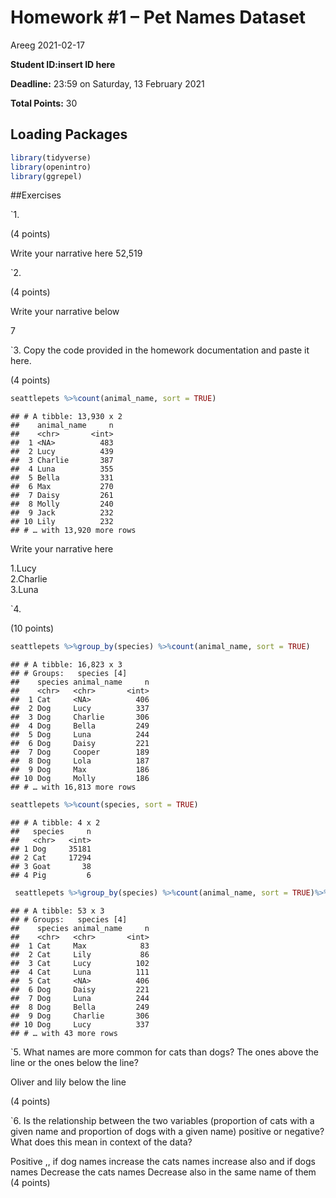 Homework \#1 – Pet Names Dataset
================
Areeg
2021-02-17

**Student ID:insert ID here**

**Deadline:** 23:59 on Saturday, 13 February 2021

**Total Points:** 30

## Loading Packages

``` r
library(tidyverse)
library(openintro)
library(ggrepel)
```

\#\#Exercises

\`1.

(4 points)

Write your narrative here 52,519

\`2.

(4 points)

Write your narrative below

7

\`3. Copy the code provided in the homework documentation and paste it
here.

(4 points)

``` r
seattlepets %>%count(animal_name, sort = TRUE)
```

    ## # A tibble: 13,930 x 2
    ##    animal_name     n
    ##    <chr>       <int>
    ##  1 <NA>          483
    ##  2 Lucy          439
    ##  3 Charlie       387
    ##  4 Luna          355
    ##  5 Bella         331
    ##  6 Max           270
    ##  7 Daisy         261
    ##  8 Molly         240
    ##  9 Jack          232
    ## 10 Lily          232
    ## # … with 13,920 more rows

Write your narrative here

1.Lucy  
2.Charlie  
3.Luna

\`4.

(10 points)

``` r
seattlepets %>%group_by(species) %>%count(animal_name, sort = TRUE)
```

    ## # A tibble: 16,823 x 3
    ## # Groups:   species [4]
    ##    species animal_name     n
    ##    <chr>   <chr>       <int>
    ##  1 Cat     <NA>          406
    ##  2 Dog     Lucy          337
    ##  3 Dog     Charlie       306
    ##  4 Dog     Bella         249
    ##  5 Dog     Luna          244
    ##  6 Dog     Daisy         221
    ##  7 Dog     Cooper        189
    ##  8 Dog     Lola          187
    ##  9 Dog     Max           186
    ## 10 Dog     Molly         186
    ## # … with 16,813 more rows

``` r
seattlepets %>%count(species, sort = TRUE)
```

    ## # A tibble: 4 x 2
    ##   species     n
    ##   <chr>   <int>
    ## 1 Dog     35181
    ## 2 Cat     17294
    ## 3 Goat       38
    ## 4 Pig         6

``` r
 seattlepets %>%group_by(species) %>%count(animal_name, sort = TRUE)%>%slice_max(n, n = 5)%>%arrange(species, n)
```

    ## # A tibble: 53 x 3
    ## # Groups:   species [4]
    ##    species animal_name     n
    ##    <chr>   <chr>       <int>
    ##  1 Cat     Max            83
    ##  2 Cat     Lily           86
    ##  3 Cat     Lucy          102
    ##  4 Cat     Luna          111
    ##  5 Cat     <NA>          406
    ##  6 Dog     Daisy         221
    ##  7 Dog     Luna          244
    ##  8 Dog     Bella         249
    ##  9 Dog     Charlie       306
    ## 10 Dog     Lucy          337
    ## # … with 43 more rows

\`5. What names are more common for cats than dogs? The ones above the
line or the ones below the line?

Oliver and lily below the line

(4 points)

\`6. Is the relationship between the two variables (proportion of cats
with a given name and proportion of dogs with a given name) positive or
negative? What does this mean in context of the data?

Positive ,, if dog names increase the cats names increase also and if
dogs names Decrease the cats names Decrease also in the same name of
them (4 points)

